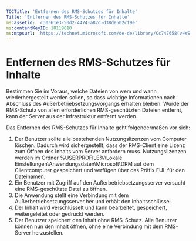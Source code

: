 ```yaml
---
TOCTitle: 'Entfernen des RMS-Schutzes für Inhalte'
Title: 'Entfernen des RMS-Schutzes für Inhalte'
ms:assetid: 'c30361e3-50d2-4474-a87d-d38de502cf9e'
ms:contentKeyID: 18119010
ms:mtpsurl: 'https://technet.microsoft.com/de-de/library/Cc747658(v=WS.10)'
---
```


Entfernen des RMS-Schutzes für Inhalte
======================================

Bestimmen Sie im Voraus, welche Dateien von wem und wann wiederhergestellt werden sollen, so dass wichtige Informationen nach Abschluss des Außerbetriebsetzungsvorgangs erhalten bleiben. Wurde der RMS-Schutz von allen erforderlichen RMS-geschützten Dateien entfernt, kann der Server aus der Infrastruktur entfernt werden.

Das Entfernen des RMS-Schutzes für Inhalte geht folgendermaßen vor sich:

1.  Der Benutzer sollte alle bestehenden Nutzungslizenzen vom Computer löschen. Dadurch wird sichergestellt, dass der RMS-Client eine Lizenz zum Öffnen des Inhalts vom Server anfordern muss. Nutzungslizenzen werden im Ordner %USERPROFILE%\\Lokale Einstellungen\\Anwendungsdaten\\Microsoft\\DRM auf dem Clientcomputer gespeichert und verfügen über das Präfix EUL für den Dateinamen.
2.  Ein Benutzer mit Zugriff auf den Außerbetriebsetzungsserver versucht eine RMS-geschützte Datei zu öffnen.
3.  Die Anwendung stellt eine Verbindung mit dem Außerbetriebsetzungsserver her und erhält den Inhaltsschlüssel.
4.  Der Inhalt wird verschlüsselt und kann bearbeitet, gespeichert, weitergeleitet oder gedruckt werden.
5.  Der Benutzer speichert den Inhalt ohne RMS-Schutz. Alle Benutzer können nun den Inhalt öffnen, ohne eine Verbindung mit dem RMS-Server herzustellen.
